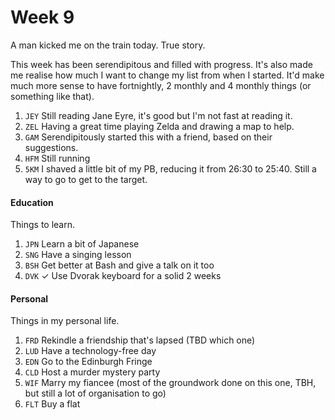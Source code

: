 # Week 9

A man kicked me on the train today. True story.

This week has been serendipitous and filled with progress. It's also made me realise how much I want to change my list from when I started. It'd make much more sense to have fortnightly, 2 monthly and 4 monthly things (or something like that).

1. `JEY` Still reading Jane Eyre, it's good but I'm not fast at reading it.
1. `ZEL` Having a great time playing Zelda and drawing a map to help.
1. `GAM` Serendipitously started this with a friend, based on their suggestions.
1. `HFM` Still running
1. `5KM` I shaved a little bit of my PB, reducing it from 26:30 to 25:40. Still a way to go to get to the target.



#### Education

Things to learn.

1. `JPN` Learn a bit of Japanese
1. `SNG` Have a singing lesson
1. `BSH` Get better at Bash and give a talk on it too
1. `DVK` ✓ Use Dvorak keyboard for a solid 2 weeks

#### Personal

Things in my personal life.

1. `FRD` Rekindle a friendship that's lapsed (TBD which one)
1. `LUD` Have a technology-free day
1. `EDN` Go to the Edinburgh Fringe
1. `CLD` Host a murder mystery party
1. `WIF` Marry my fiancee (most of the groundwork done on this one, TBH, but still a lot of organisation to go)
1. `FLT` Buy a flat
